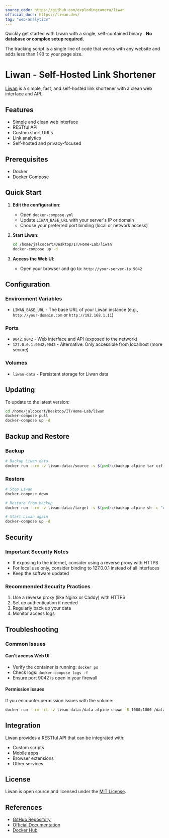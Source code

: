 ```yaml
---
source_code: https://github.com/explodingcamera/liwan
official_docs: https://liwan.dev/ 
tag: "web-analytics"
---
```


Quickly get started with Liwan with a single, self-contained binary . **No database or complex setup required.**

The tracking script is a single line of code that works with any website and adds less than 1KB to your page size.


# Liwan - Self-Hosted Link Shortener

[Liwan](https://liwan.dev/) is a simple, fast, and self-hosted link shortener with a clean web interface and API.

## Features
- Simple and clean web interface
- RESTful API
- Custom short URLs
- Link analytics
- Self-hosted and privacy-focused

## Prerequisites
- Docker
- Docker Compose

## Quick Start

1. **Edit the configuration**:
   - Open `docker-compose.yml`
   - Update `LIWAN_BASE_URL` with your server's IP or domain
   - Choose your preferred port binding (local or network access)

2. **Start Liwan**:
   ```bash
   cd /home/jalcocert/Desktop/IT/Home-Lab/liwan
   docker-compose up -d
   ```

3. **Access the Web UI**:
   - Open your browser and go to: `http://your-server-ip:9042`

## Configuration

### Environment Variables
- `LIWAN_BASE_URL` - The base URL of your Liwan instance (e.g., `http://your-domain.com` or `http://192.168.1.11`)

### Ports
- `9042:9042` - Web interface and API (exposed to the network)
- `127.0.0.1:9042:9042` - Alternative: Only accessible from localhost (more secure)

### Volumes
- `liwan-data` - Persistent storage for Liwan data

## Updating

To update to the latest version:

```bash
cd /home/jalcocert/Desktop/IT/Home-Lab/liwan
docker-compose pull
docker-compose up -d
```

## Backup and Restore

### Backup
```bash
# Backup Liwan data
docker run --rm -v liwan-data:/source -v $(pwd):/backup alpine tar czf /backup/liwan_backup_$(date +%Y%m%d).tar.gz -C /source .
```

### Restore
```bash
# Stop Liwan
docker-compose down

# Restore from backup
docker run --rm -v liwan-data:/target -v $(pwd):/backup alpine sh -c "cd /target && tar xzf /backup/liwan_backup_YYYYMMDD.tar.gz"

# Start Liwan again
docker-compose up -d
```

## Security

### Important Security Notes
- If exposing to the internet, consider using a reverse proxy with HTTPS
- For local use only, consider binding to 127.0.0.1 instead of all interfaces
- Keep the software updated

### Recommended Security Practices
1. Use a reverse proxy (like Nginx or Caddy) with HTTPS
2. Set up authentication if needed
3. Regularly back up your data
4. Monitor access logs

## Troubleshooting

### Common Issues

#### Can't access Web UI
- Verify the container is running: `docker ps`
- Check logs: `docker-compose logs -f`
- Ensure port 9042 is open in your firewall

#### Permission Issues
If you encounter permission issues with the volume:
```bash
docker run --rm -it -v liwan-data:/data alpine chown -R 1000:1000 /data
```

## Integration

Liwan provides a RESTful API that can be integrated with:
- Custom scripts
- Mobile apps
- Browser extensions
- Other services

## License
Liwan is open source and licensed under the [MIT License](https://github.com/explodingcamera/liwan/blob/main/LICENSE).

## References
- [GitHub Repository](https://github.com/explodingcamera/liwan)
- [Official Documentation](https://liwan.dev/)
- [Docker Hub](https://github.com/explodingcamera/liwan/pkgs/container/liwan)
